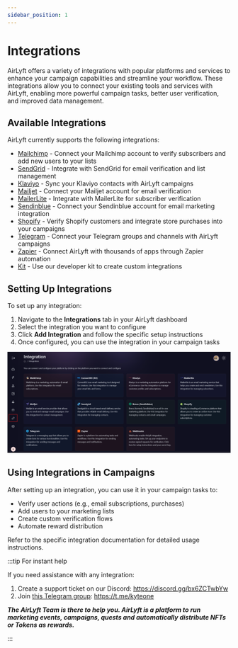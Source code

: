 ```yaml
---
sidebar_position: 1
---
```


# Integrations

AirLyft offers a variety of integrations with popular platforms and services to enhance your campaign capabilities and streamline your workflow. These integrations allow you to connect your existing tools and services with AirLyft, enabling more powerful campaign tasks, better user verification, and improved data management.

## Available Integrations

AirLyft currently supports the following integrations:

- [Mailchimp](./mailchimp) - Connect your Mailchimp account to verify subscribers and add new users to your lists
- [SendGrid](./sendgrid) - Integrate with SendGrid for email verification and list management
- [Klaviyo](./klaviyo) - Sync your Klaviyo contacts with AirLyft campaigns
- [Mailjet](./mailjet) - Connect your Mailjet account for email verification
- [MailerLite](./mailerlite) - Integrate with MailerLite for subscriber verification
- [Sendinblue](./sendinblue) - Connect your Sendinblue account for email marketing integration
- [Shopify](./shopify) - Verify Shopify customers and integrate store purchases into your campaigns
- [Telegram](./telegram-integration) - Connect your Telegram groups and channels with AirLyft campaigns
- [Zapier](./zapier) - Connect AirLyft with thousands of apps through Zapier automation
- [Kit](./kit) - Use our developer kit to create custom integrations

## Setting Up Integrations

To set up any integration:

1. Navigate to the **Integrations** tab in your AirLyft dashboard
2. Select the integration you want to configure
3. Click **Add Integration** and follow the specific setup instructions
4. Once configured, you can use the integration in your campaign tasks

![Integration Page](../../images/integrationPage.png)

## Using Integrations in Campaigns

After setting up an integration, you can use it in your campaign tasks to:

- Verify user actions (e.g., email subscriptions, purchases)
- Add users to your marketing lists
- Create custom verification flows
- Automate reward distribution

Refer to the specific integration documentation for detailed usage instructions.

:::tip For instant help

If you need assistance with any integration:

1. Create a support ticket on our Discord: https://discord.gg/bx6ZCTwbYw
2. Join [this Telegram group](https://t.me/kyteone): https://t.me/kyteone

**_The AirLyft Team is there to help you. AirLyft is a platform to run marketing events, campaigns, quests and automatically distribute NFTs or Tokens as rewards._**

:::
